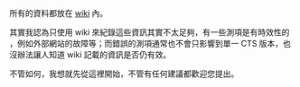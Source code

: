 所有的資料都放在 [wiki](https://github.com/sayuan/Android-CTS-notes/wiki) 內。

其實我認為只使用 wiki 來紀錄這些資訊其實不太足夠，有一些測項是有時效性的
，例如外部網站的故障等；而錯誤的測項通常也不會只影響到單一 CTS 版本，也
沒辦法讓人知道 wiki 記載的資訊是否仍有效。

不管如何，我想就先從這裡開始，不管有任何建議都歡迎您提出。
